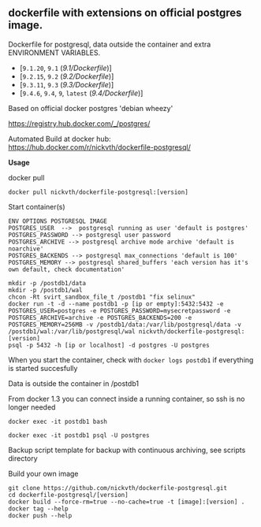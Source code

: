 ## dockerfile with extensions on official postgres image. 

Dockerfile for postgresql, data outside the container and extra ENVIRONMENT VARIABLES.

- [`9.1.20`, `9.1` (*9.1/Dockerfile*)]
- [`9.2.15`, `9.2` (*9.2/Dockerfile*)]
- [`9.3.11`, `9.3` (*9.3/Dockerfile*)]
- [`9.4.6`, `9.4`, `9`, `latest` (*9.4/Dockerfile*)]

Based on official docker postgres 'debian wheezy'

https://registry.hub.docker.com/_/postgres/

Automated Build at docker hub: https://hub.docker.com/r/nickvth/dockerfile-postgresql/

<b>Usage</b>

docker pull

```
docker pull nickvth/dockerfile-postgresql:[version]
```

Start container(s)

```
ENV OPTIONS POSTGRESQL IMAGE
POSTGRES_USER  -->  postgresql running as user 'default is postgres'
POSTGRES_PASSWORD --> postgresql user password
POSTGRES_ARCHIVE --> postgresql archive mode archive 'default is noarchive' 
POSTGRES_BACKENDS --> postgresql max_connections 'default is 100'
POSTGRES_MEMORY --> postgresql shared_buffers 'each version has it's own default, check documentation'

mkdir -p /postdb1/data
mkdir -p /postdb1/wal
chcon -Rt svirt_sandbox_file_t /postdb1 "fix selinux"
docker run -t -d --name postdb1 -p [ip or empty]:5432:5432 -e POSTGRES_USER=postgres -e POSTGRES_PASSWORD=mysecretpassword -e POSTGRES_ARCHIVE=archive -e POSTGRES_BACKENDS=200 -e POSTGRES_MEMORY=256MB -v /postdb1/data:/var/lib/postgresql/data -v /postdb1/wal:/var/lib/postgresql/wal nickvth/dockerfile-postgresql:[version]  
psql -p 5432 -h [ip or localhost] -d postgres -U postgres
```

When you start the container, check with ```docker logs postdb1``` if everything is started succesfully

Data is outside the container in /postdb1

From docker 1.3 you can connect inside a running container, so ssh is no longer needed

```
docker exec -it postdb1 bash

docker exec -it postdb1 psql -U postgres
```

Backup script template for backup with continuous archiving, see scripts directory

Build your own image

```
git clone https://github.com/nickvth/dockerfile-postgresql.git
cd dockerfile-postgresql/[version]
docker build --force-rm=true --no-cache=true -t [image]:[version] .
docker tag --help
docker push --help
```
